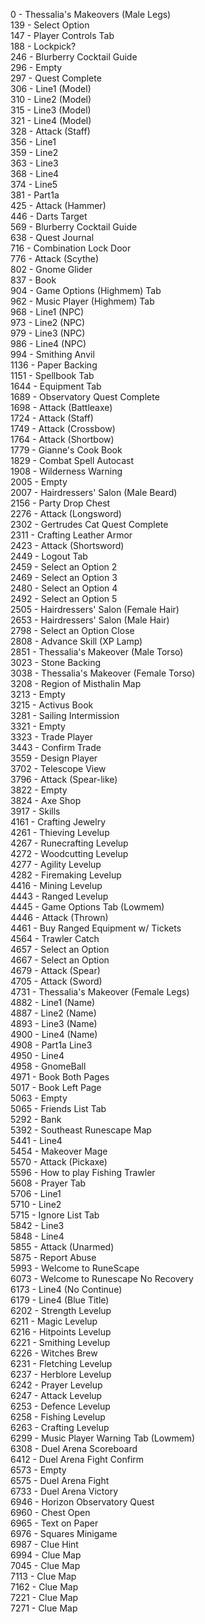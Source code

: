 0 - Thessalia's Makeovers (Male Legs)  
139 - Select Option  
147 - Player Controls Tab  
188 - Lockpick?  
246 - Blurberry Cocktail Guide  
296 - Empty  
297 - Quest Complete  
306 - Line1 (Model)  
310 - Line2 (Model)  
315 - Line3 (Model)  
321 - Line4 (Model)  
328 - Attack (Staff)  
356 - Line1  
359 - Line2  
363 - Line3  
368 - Line4  
374 - Line5  
381 - Part1a  
425 - Attack (Hammer)  
446 - Darts Target  
569 - Blurberry Cocktail Guide  
638 - Quest Journal  
716 - Combination Lock Door  
776 - Attack (Scythe)  
802 - Gnome Glider  
837 - Book  
904 - Game Options (Highmem) Tab  
962 - Music Player (Highmem) Tab  
968 - Line1 (NPC)  
973 - Line2 (NPC)  
979 - Line3 (NPC)  
986 - Line4 (NPC)  
994 - Smithing Anvil  
1136 - Paper Backing  
1151 - Spellbook Tab  
1644 - Equipment Tab  
1689 - Observatory Quest Complete  
1698 - Attack (Battleaxe)  
1724 - Attack (Staff)  
1749 - Attack (Crossbow)  
1764 - Attack (Shortbow)  
1779 - Gianne's Cook Book  
1829 - Combat Spell Autocast  
1908 - Wilderness Warning  
2005 - Empty  
2007 - Hairdressers' Salon (Male Beard)  
2156 - Party Drop Chest  
2276 - Attack (Longsword)  
2302 - Gertrudes Cat Quest Complete  
2311 - Crafting Leather Armor  
2423 - Attack (Shortsword)  
2449 - Logout Tab  
2459 - Select an Option 2  
2469 - Select an Option 3  
2480 - Select an Option 4  
2492 - Select an Option 5  
2505 - Hairdressers' Salon (Female Hair)  
2653 - Hairdressers' Salon (Male Hair)  
2798 - Select an Option Close  
2808 - Advance Skill (XP Lamp)  
2851 - Thessalia's Makeover (Male Torso)  
3023 - Stone Backing  
3038 - Thessalia's Makeover (Female Torso)  
3208 - Region of Misthalin Map  
3213 - Empty  
3215 - Activus Book  
3281 - Sailing Intermission  
3321 - Empty  
3323 - Trade Player  
3443 - Confirm Trade  
3559 - Design Player  
3702 - Telescope View  
3796 - Attack (Spear-like)  
3822 - Empty  
3824 - Axe Shop  
3917 - Skills  
4161 - Crafting Jewelry  
4261 - Thieving Levelup  
4267 - Runecrafting Levelup  
4272 - Woodcutting Levelup  
4277 - Agility Levelup  
4282 - Firemaking Levelup  
4416 - Mining Levelup  
4443 - Ranged Levelup  
4445 - Game Options Tab (Lowmem)  
4446 - Attack (Thrown)  
4461 - Buy Ranged Equipment w/ Tickets  
4564 - Trawler Catch  
4657 - Select an Option  
4667 - Select an Option  
4679 - Attack (Spear)  
4705 - Attack (Sword)  
4731 - Thessalia's Makeover (Female Legs)  
4882 - Line1 (Name)  
4887 - Line2 (Name)  
4893 - Line3 (Name)  
4900 - Line4 (Name)  
4908 - Part1a Line3  
4950 - Line4  
4958 - GnomeBall  
4971 - Book Both Pages  
5017 - Book Left Page  
5063 - Empty  
5065 - Friends List Tab  
5292 - Bank  
5392 - Southeast Runescape Map  
5441 - Line4  
5454 - Makeover Mage  
5570 - Attack (Pickaxe)  
5596 - How to play Fishing Trawler  
5608 - Prayer Tab  
5706 - Line1  
5710 - Line2  
5715 - Ignore List Tab  
5842 - Line3  
5848 - Line4  
5855 - Attack (Unarmed)  
5875 - Report Abuse  
5993 - Welcome to RuneScape  
6073 - Welcome to Runescape No Recovery  
6173 - Line4 (No Continue)  
6179 - Line4 (Blue Title)  
6202 - Strength Levelup  
6211 - Magic Levelup  
6216 - Hitpoints Levelup  
6221 - Smithing Levelup  
6226 - Witches Brew  
6231 - Fletching Levelup  
6237 - Herblore Levelup  
6242 - Prayer Levelup  
6247 - Attack Levelup  
6253 - Defence Levelup  
6258 - Fishing Levelup  
6263 - Crafting Levelup  
6299 - Music Player Warning Tab (Lowmem)  
6308 - Duel Arena Scoreboard  
6412 - Duel Arena Fight Confirm  
6573 - Empty  
6575 - Duel Arena Fight  
6733 - Duel Arena Victory  
6946 - Horizon Observatory Quest  
6960 - Chest Open  
6965 - Text on Paper  
6976 - Squares Minigame  
6987 - Clue Hint  
6994 - Clue Map  
7045 - Clue Map  
7113 - Clue Map  
7162 - Clue Map  
7221 - Clue Map  
7271 - Clue Map  
